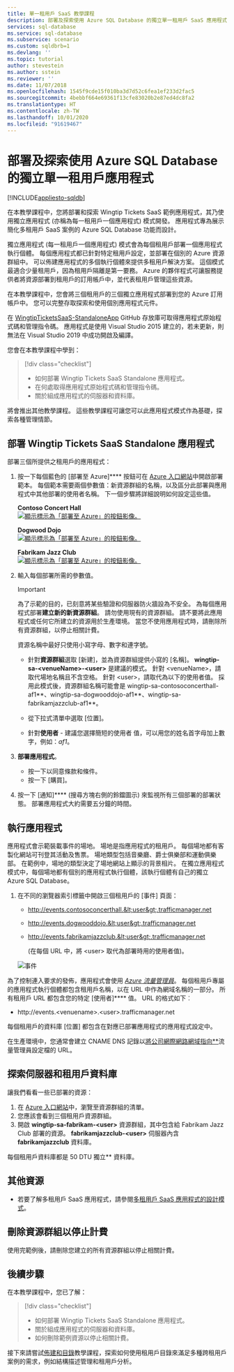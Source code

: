 ```yaml
---
title: 單一租用戶 SaaS 教學課程
description: 部署及探索使用 Azure SQL Database 的獨立單一租用戶 SaaS 應用程式。
services: sql-database
ms.service: sql-database
ms.subservice: scenario
ms.custom: sqldbrb=1
ms.devlang: ''
ms.topic: tutorial
author: stevestein
ms.author: sstein
ms.reviewer: ''
ms.date: 11/07/2018
ms.openlocfilehash: 1545f9cde15f010ba3d7d52c6fea1ef233d2fac5
ms.sourcegitcommit: 4bebbf664e69361f13cfe83020b2e87ed4dc8fa2
ms.translationtype: HT
ms.contentlocale: zh-TW
ms.lasthandoff: 10/01/2020
ms.locfileid: "91619467"
---
```

# <a name="deploy-and-explore-a-standalone-single-tenant-application-that-uses-azure-sql-database"></a>部署及探索使用 Azure SQL Database 的獨立單一租用戶應用程式
[!INCLUDE[appliesto-sqldb](../includes/appliesto-sqldb.md)]

在本教學課程中，您將部署和探索 Wingtip Tickets SaaS 範例應用程式，其乃使用獨立應用程式 (亦稱為每一租用戶一個應用程式) 模式開發。  應用程式專為展示簡化多租用戶 SaaS 案例的 Azure SQL Database 功能而設計。

獨立應用程式 (每一租用戶一個應用程式) 模式會為每個租用戶部署一個應用程式執行個體。  每個應用程式都已針對特定租用戶設定，並部署在個別的 Azure 資源群組中。 可以佈建應用程式的多個執行個體來提供多租用戶解決方案。 這個模式最適合少量租用戶，因為租用戶隔離是第一要務。 Azure 的夥伴程式可讓服務提供者將資源部署到租用戶的訂用帳戶中，並代表租用戶管理這些資源。 

在本教學課程中，您會將三個租用戶的三個獨立應用程式部署到您的 Azure 訂用帳戶中。  您可以完整存取探索和使用個別應用程式元件。

在 [WingtipTicketsSaaS-StandaloneApp](https://github.com/Microsoft/WingtipTicketsSaaS-StandaloneApp) GitHub 存放庫可取得應用程式原始程式碼和管理指令碼。 應用程式是使用 Visual Studio 2015 建立的，若未更新，則無法在 Visual Studio 2019 中成功開啟及編譯。


您會在本教學課程中學到：

> [!div class="checklist"]
> * 如何部署 Wingtip Tickets SaaS Standalone 應用程式。
> * 在何處取得應用程式原始程式碼和管理指令碼。
> * 關於組成應用程式的伺服器和資料庫。

將會推出其他教學課程。 這些教學課程可讓您可以此應用程式模式作為基礎，探索各種管理情節。   

## <a name="deploy-the-wingtip-tickets-saas-standalone-application"></a>部署 Wingtip Tickets SaaS Standalone 應用程式

部署三個所提供之租用戶的應用程式：

1. 按一下每個藍色的 [部署至 Azure]**** 按鈕可在 [Azure 入口網站](https://portal.azure.com)中開啟部署範本。 每個範本需要兩個參數值：新資源群組的名稱，以及區分此部署與應用程式中其他部署的使用者名稱。 下一個步驟將詳細說明如何設定這些值。

   **Contoso Concert Hall**   
   [![顯示標示為「部署至 Azure」的按鈕影像。](media/saas-standaloneapp-get-started-deploy/deploy.png)](https://aka.ms/deploywingtipsa-contoso)

   **Dogwood Dojo**   
   [![顯示標示為「部署至 Azure」的按鈕影像。](media/saas-standaloneapp-get-started-deploy/deploy.png)](https://aka.ms/deploywingtipsa-dogwood)

   **Fabrikam Jazz Club**   
   [![顯示標示為「部署至 Azure」的按鈕影像。](media/saas-standaloneapp-get-started-deploy/deploy.png)](https://aka.ms/deploywingtipsa-fabrikam)
 
2. 輸入每個部署所需的參數值。

    > [!IMPORTANT]
    > 為了示範的目的，已刻意將某些驗證和伺服器防火牆設為不安全。 為每個應用程式部署**建立新的新資源群組**。  請勿使用現有的資源群組。 請不要將此應用程式或任何它所建立的資源用於生產環境。 當您不使用應用程式時，請刪除所有資源群組，以停止相關計費。

    資源名稱中最好只使用小寫字母、數字和連字號。
    * 針對**資源群組**選取 [新建]，並為資源群組提供小寫的 [名稱]。 **wingtip-sa-\<venueName\>-\<user\>** 是建議的模式。  針對 \<venueName\>，請取代場地名稱且不含空格。 針對 \<user\>，請取代為以下的使用者值。  採用此模式後，資源群組名稱可能會是 wingtip-sa-contosoconcerthall-af1**、wingtip-sa-dogwooddojo-af1**、wingtip-sa-fabrikamjazzclub-af1**。
    * 從下拉式清單中選取 [位置]。

    * 針對**使用者** - 建議您選擇簡短的使用者 值，可以用您的姓名首字母加上數字，例如：*af1*。


3. **部署應用程式**。

    * 按一下以同意條款和條件。
    * 按一下 [購買]。

4. 按一下 [通知]**** \(搜尋方塊右側的鈴鐺圖示) 來監視所有三個部署的部署狀態。 部署應用程式大約需要五分鐘的時間。


## <a name="run-the-applications"></a>執行應用程式

應用程式會示範裝載事件的場地。  場地是指應用程式的租用戶。 每個場地都有客製化網站可刊登其活動及售票。 場地類型包括音樂廳、爵士俱樂部和運動俱樂部。 在範例中，場地的類型決定了場地網站上顯示的背景相片。   在獨立應用程式模式中，每個場地都有個別的應用程式執行個體，該執行個體有自己的獨立 Azure SQL Database。

1. 在不同的瀏覽器索引標籤中開啟三個租用戶的 [事件] 頁面：

   - http://events.contosoconcerthall.&lt;user&gt;.trafficmanager.net
   - http://events.dogwooddojo.&lt;user&gt;.trafficmanager.net
   - http://events.fabrikamjazzclub.&lt;user&gt;.trafficmanager.net

     (在每個 URL 中，將 &lt;user&gt; 取代為部署時用的使用者值)。

   ![事件](./media/saas-standaloneapp-get-started-deploy/fabrikam.png)

為了控制連入要求的發佈，應用程式會使用 [*Azure 流量管理員*](../../traffic-manager/traffic-manager-overview.md)。 每個租用戶專屬的應用程式執行個體都包含租用戶名稱，以在 URL 中作為網域名稱的一部分。 所有租用戶 URL 都包含您的特定 [使用者]**** 值。 URL 的格式如下︰
- http://events.&lt;venuename&gt;.&lt;user&gt;.trafficmanager.net

每個租用戶的資料庫 [位置] 都包含在對應已部署應用程式的應用程式設定中。

在生產環境中，您通常會建立 CNAME DNS 記錄以[將公司網際網路網域指向**](../../traffic-manager/traffic-manager-point-internet-domain.md)流量管理員設定檔的 URL。


## <a name="explore-the-servers-and-tenant-databases"></a>探索伺服器和租用戶資料庫

讓我們看看一些已部署的資源：

1. 在 [Azure 入口網站](https://portal.azure.com)中，瀏覽至資源群組的清單。
2. 您應該會看到三個租用戶資源群組。
3. 開啟 **wingtip-sa-fabrikam-&lt;user&gt;** 資源群組，其中包含給 Fabrikam Jazz Club 部署的資源。  **fabrikamjazzclub-&lt;user&gt;** 伺服器內含 **fabrikamjazzclub** 資料庫。

每個租用戶資料庫都是 50 DTU 獨立** 資料庫。

## <a name="additional-resources"></a>其他資源

<!--
* Additional [tutorials that build on the Wingtip SaaS application](../../sql-database/saas-dbpertenant-wingtip-app-overview.md#sql-database-wingtip-saas-tutorials)
* To learn about elastic pools, see [*What is an Azure SQL elastic pool*](elastic-pool-overview.md)
* To learn about elastic jobs, see [*Managing scaled-out cloud databases*](../../sql-database/elastic-jobs-overview.md)
-->

- 若要了解多租用戶 SaaS 應用程式，請參閱[多租用戶 SaaS 應用程式的設計模式](saas-tenancy-app-design-patterns.md)。

 
## <a name="delete-resource-groups-to-stop-billing"></a>刪除資源群組以停止計費 ##

使用完範例後，請刪除您建立的所有資源群組以停止相關計費。

## <a name="next-steps"></a>後續步驟

在本教學課程中，您已了解：

> [!div class="checklist"]
> * 如何部署 Wingtip Tickets SaaS Standalone 應用程式。
> * 關於組成應用程式的伺服器和資料庫。
> * 如何刪除範例資源以停止相關計費。

接下來請嘗試[佈建和目錄](saas-standaloneapp-provision-and-catalog.md)教學課程，探索如何使用租用戶目錄來滿足多種跨租用戶案例的需求，例如結構描述管理和租用戶分析。
 

